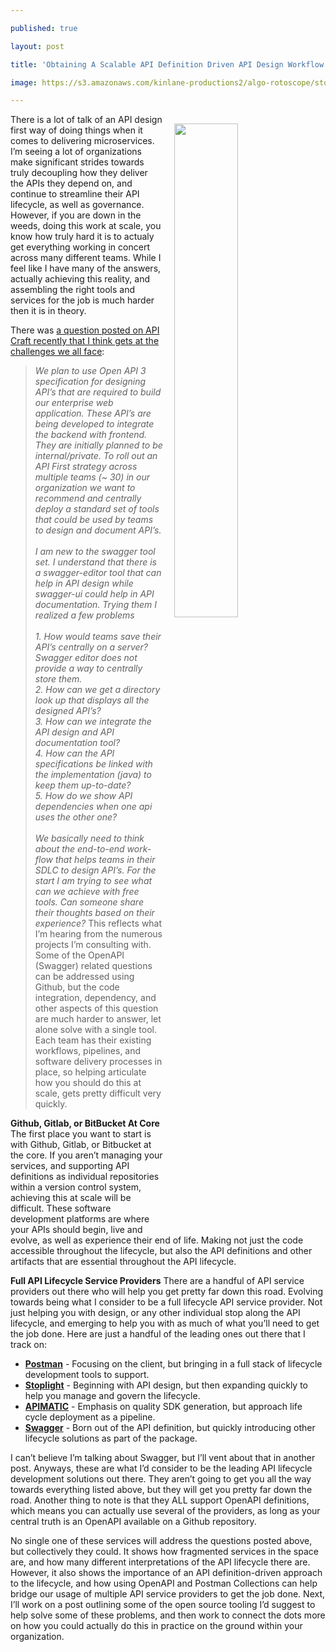 ---
published: true
layout: post
title: 'Obtaining A Scalable API Definition Driven API Design Workflow On Github'
image: https://s3.amazonaws.com/kinlane-productions2/algo-rotoscope/stories/G0520270_blue_circuit.jpg
---

<p><img src="https://s3.amazonaws.com/kinlane-productions2/algo-rotoscope/stories/G0520270_blue_circuit.jpg" width="45%" align="right" style="padding: 15px;" />
<p>There is a lot of talk of an API design first way of doing things when it comes to delivering microservices. I’m seeing a lot of organizations make significant strides towards truly decoupling how they deliver the APIs they depend on, and continue to streamline their API lifecycle, as well as governance. However, if you are down in the weeds, doing this work at scale, you know how truly hard it is to actualy get everything working in concert across many different teams. While I feel like I have many of the answers, actually achieving this reality, and assembling the right tools and services for the job is much harder then it is in theory.

<p>There was <a href="https://groups.google.com/forum/#!topic/api-craft/H3tpTPJnoZQ">a question posted on API Craft recently that I think gets at the challenges we all face</a>:

<blockquote>
  <p><em>We plan to use Open API 3 specification for designing API’s that are required to build our enterprise web application. These API’s are being developed to integrate the backend with frontend. They are initially planned to be internal/private. To roll out an API First strategy across multiple teams (~ 30) in our organization we want to recommend and centrally deploy a standard set of tools that could be used by teams to design and document API’s.</em><br /><br />
<em>I am new to the swagger tool set. I understand that there is a swagger-editor tool that can help in API design while swagger-ui could help in API documentation. Trying them I realized a few problems</em><br /><br />
<em>1. How would teams save their API’s centrally on a server? Swagger editor does not provide a way to centrally store them.</em><br />
<em>2. How can we get a directory look up that displays all the designed API’s?</em><br />
<em>3. How can we integrate the API design and API documentation tool?</em><br />
<em>4. How can the API specifications be linked with the implementation (java) to keep them up-to-date?</em><br />
<em>5. How do we show API dependencies when one api uses the other one?</em><br /><br />
<em>We basically need to think about the end-to-end work-flow that helps teams in their SDLC to design API’s. For the start I am trying to see what can we achieve with free tools. Can someone share their thoughts based on their experience?</em>
This reflects what I’m hearing from the numerous projects I’m consulting with. Some of the OpenAPI (Swagger) related questions can be addressed using Github, but the code integration, dependency, and other aspects of this question are much harder to answer, let alone solve with a single tool. Each team has their existing workflows, pipelines, and software delivery processes in place, so helping articulate how you should do this at scale, gets pretty difficult very quickly.
</blockquote>

<p><strong>Github, Gitlab, or BitBucket At Core</strong>
The first place you want to start is with Github, Gitlab, or Bitbucket at the core. If you aren’t managing your services, and supporting API definitions as individual repositories within a version control system, achieving this at scale will be difficult. These software development platforms are where your APIs should begin, live and evolve, as well as experience their end of life. Making not just the code accessible throughout the lifecycle, but also the API definitions and other artifacts that are essential throughout the API lifecycle.

<p><strong>Full API Lifecycle Service Providers</strong>
There are a handful of API service providers out there who will help you get pretty far down this road. Evolving towards being what I consider to be a full lifecycle API service provider. Not just helping you with design, or any other individual stop along the API lifecycle, and emerging to help you with as much of what you’ll need to get the job done. Here are just a handful of the leading ones out there that I track on:

<ul>
  <li><a href="https://www.postman.com/"><strong>Postman</strong></a> - Focusing on the client, but bringing in a full stack of lifecycle development tools to support.</li>
  <li><a href="https://stoplight.io/"><strong>Stoplight</strong></a> - Beginning with API design, but then expanding quickly to help you manage and govern the lifecycle.</li>
  <li><a href="https://apimatic.io/"><strong>APIMATIC</strong></a> - Emphasis on quality SDK generation, but approach life cycle deployment as a pipeline.</li>
  <li><a href="https://swagger.io/"><strong>Swagger</strong></a> - Born out of the API definition, but quickly introducing other lifecycle solutions as part of the package.</li>
</ul>

<p>I can’t believe I’m talking about Swagger, but I’ll vent about that in another post. Anyways, these are what I’d consider to be the leading API lifecycle development solutions out there. They aren’t going to get you all the way towards everything listed above, but they will get you pretty far down the road. Another thing to note is that they ALL support OpenAPI definitions, which means you can actually use several of the providers, as long as your central truth is an OpenAPI available on a Github repository.

<p>No single one of these services will address the questions posted above, but collectively they could. It shows how fragmented services in the space are, and how many different interpretations of the API lifecycle there are. However, it also shows the importance of an API definition-driven approach to the lifecycle, and how using OpenAPI and Postman Collections can help bridge our usage of multiple API service providers to get the job done. Next, I’ll work on a post outlining some of the open source tooling I’d suggest to help solve some of these problems, and then work to connect the dots more on how you could actually do this in practice on the ground within your organization.


